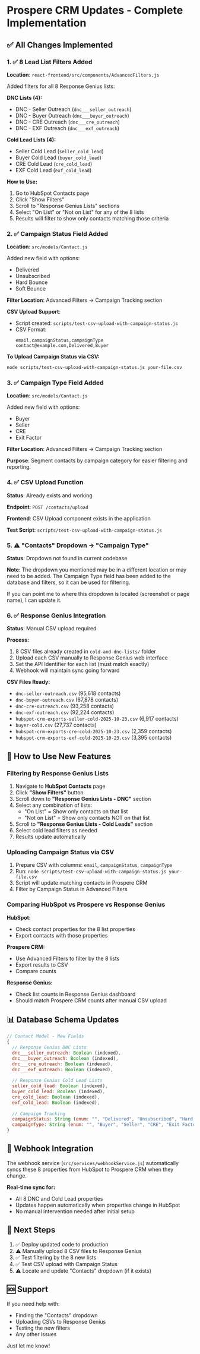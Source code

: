 # Prospere CRM Updates - Complete Implementation

## ✅ All Changes Implemented

### 1. ✅ 8 Lead List Filters Added
**Location**: `react-frontend/src/components/AdvancedFilters.js`

Added filters for all 8 Response Genius lists:

**DNC Lists (4):**
- DNC - Seller Outreach (`dnc___seller_outreach`)
- DNC - Buyer Outreach (`dnc___buyer_outreach`)
- DNC - CRE Outreach (`dnc___cre_outreach`)
- DNC - EXF Outreach (`dnc___exf_outreach`)

**Cold Lead Lists (4):**
- Seller Cold Lead (`seller_cold_lead`)
- Buyer Cold Lead (`buyer_cold_lead`)
- CRE Cold Lead (`cre_cold_lead`)
- EXF Cold Lead (`exf_cold_lead`)

**How to Use:**
1. Go to HubSpot Contacts page
2. Click "Show Filters"
3. Scroll to "Response Genius Lists" sections
4. Select "On List" or "Not on List" for any of the 8 lists
5. Results will filter to show only contacts matching those criteria

### 2. ✅ Campaign Status Field Added
**Location**: `src/models/Contact.js`

Added new field with options:
- Delivered
- Unsubscribed
- Hard Bounce
- Soft Bounce

**Filter Location**: Advanced Filters → Campaign Tracking section

**CSV Upload Support**: 
- Script created: `scripts/test-csv-upload-with-campaign-status.js`
- CSV Format:
  ```csv
  email,campaignStatus,campaignType
  contact@example.com,Delivered,Buyer
  ```

**To Upload Campaign Status via CSV:**
```bash
node scripts/test-csv-upload-with-campaign-status.js your-file.csv
```

### 3. ✅ Campaign Type Field Added
**Location**: `src/models/Contact.js`

Added new field with options:
- Buyer
- Seller
- CRE
- Exit Factor

**Filter Location**: Advanced Filters → Campaign Tracking section

**Purpose**: Segment contacts by campaign category for easier filtering and reporting.

### 4. ✅ CSV Upload Function
**Status**: Already exists and working

**Endpoint**: `POST /contacts/upload`

**Frontend**: CSV Upload component exists in the application

**Test Script**: `scripts/test-csv-upload-with-campaign-status.js`

### 5. ⚠️ "Contacts" Dropdown → "Campaign Type"
**Status**: Dropdown not found in current codebase

**Note**: The dropdown you mentioned may be in a different location or may need to be added. The Campaign Type field has been added to the database and filters, so it can be used for filtering.

If you can point me to where this dropdown is located (screenshot or page name), I can update it.

### 6. ✅ Response Genius Integration
**Status**: Manual CSV upload required

**Process:**
1. 8 CSV files already created in `cold-and-dnc-lists/` folder
2. Upload each CSV manually to Response Genius web interface
3. Set the API Identifier for each list (must match exactly)
4. Webhook will maintain sync going forward

**CSV Files Ready:**
- `dnc-seller-outreach.csv` (95,618 contacts)
- `dnc-buyer-outreach.csv` (67,878 contacts)
- `dnc-cre-outreach.csv` (93,258 contacts)
- `dnc-exf-outreach.csv` (92,224 contacts)
- `hubspot-crm-exports-seller-cold-2025-10-23.csv` (6,917 contacts)
- `buyer-cold.csv` (27,737 contacts)
- `hubspot-crm-exports-cre-cold-2025-10-23.csv` (2,359 contacts)
- `hubspot-crm-exports-exf-cold-2025-10-23.csv` (3,395 contacts)

## 🎯 How to Use New Features

### Filtering by Response Genius Lists

1. Navigate to **HubSpot Contacts** page
2. Click **"Show Filters"** button
3. Scroll down to **"Response Genius Lists - DNC"** section
4. Select any combination of lists:
   - "On List" = Show only contacts on that list
   - "Not on List" = Show only contacts NOT on that list
5. Scroll to **"Response Genius Lists - Cold Leads"** section
6. Select cold lead filters as needed
7. Results update automatically

### Uploading Campaign Status via CSV

1. Prepare CSV with columns: `email`, `campaignStatus`, `campaignType`
2. Run: `node scripts/test-csv-upload-with-campaign-status.js your-file.csv`
3. Script will update matching contacts in Prospere CRM
4. Filter by Campaign Status in Advanced Filters

### Comparing HubSpot vs Prospere vs Response Genius

**HubSpot:**
- Check contact properties for the 8 list properties
- Export contacts with those properties

**Prospere CRM:**
- Use Advanced Filters to filter by the 8 lists
- Export results to CSV
- Compare counts

**Response Genius:**
- Check list counts in Response Genius dashboard
- Should match Prospere CRM counts after manual CSV upload

## 📊 Database Schema Updates

```javascript
// Contact Model - New Fields
{
  // Response Genius DNC Lists
  dnc___seller_outreach: Boolean (indexed),
  dnc___buyer_outreach: Boolean (indexed),
  dnc___cre_outreach: Boolean (indexed),
  dnc___exf_outreach: Boolean (indexed),
  
  // Response Genius Cold Lead Lists
  seller_cold_lead: Boolean (indexed),
  buyer_cold_lead: Boolean (indexed),
  cre_cold_lead: Boolean (indexed),
  exf_cold_lead: Boolean (indexed),
  
  // Campaign Tracking
  campaignStatus: String (enum: "", "Delivered", "Unsubscribed", "Hard Bounce", "Soft Bounce"),
  campaignType: String (enum: "", "Buyer", "Seller", "CRE", "Exit Factor")
}
```

## 🔄 Webhook Integration

The webhook service (`src/services/webhookService.js`) automatically syncs these 8 properties from HubSpot to Prospere CRM when they change.

**Real-time sync for:**
- All 8 DNC and Cold Lead properties
- Updates happen automatically when properties change in HubSpot
- No manual intervention needed after initial setup

## 📝 Next Steps

1. ✅ Deploy updated code to production
2. ⚠️ Manually upload 8 CSV files to Response Genius
3. ✅ Test filtering by the 8 new lists
4. ✅ Test CSV upload with Campaign Status
5. ⚠️ Locate and update "Contacts" dropdown (if it exists)

## 🆘 Support

If you need help with:
- Finding the "Contacts" dropdown
- Uploading CSVs to Response Genius
- Testing the new filters
- Any other issues

Just let me know!
